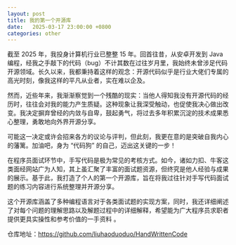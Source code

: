 ```yaml
---
layout: post
title: 我的第一个开源库
date:   2025-03-17 23:00:00 +0800
categories: other
---
```

截至 2025 年，我投身计算机行业已整整 15 年。回首往昔，从安卓开发到 Java 编程，经我之手敲下的代码（bug）不计其数在过往岁月里，我始终未曾涉足代码开源领域。长久以来，我都秉持着这样的观念：开源代码似乎是行业大佬们专属的高光时刻，像我这样的平凡从业者，实在难以企及。

然而，近些年来，我渐渐察觉到一个残酷的现实：当他人得知我没有开源代码的经历时，往往会对我的能力产生质疑。这种现象让我深受触动，也促使我决心做出改变。我决定摒弃曾经的内敛与自卑，鼓起勇气，将过去多年积累沉淀的技术成果悉心整理，勇敢地向外界开源分享。

可能这一决定或许会招来各方的议论与评判，但此刻，我更在意的是突破自我内心的藩篱。加油吧，身为 “代码狗” 的自己，迈出这关键的一步！

在程序员面试环节中，手写代码是极为常见的考核方式。如今，诸如力扣、牛客这类面经网站广为人知，其上虽汇聚了丰富的面试题资源，但终究是他人经验与成果的展示。基于此，我打造了个人的第一个开源库，旨在将我过往针对手写代码面试题的练习内容进行系统整理并开源分享。

这个开源库涵盖了多种编程语言对于各类面试题的实现方案，同时，我还详细阐述了对每个问题的理解思路以及解题过程中的详细解释，希望能为广大程序员求职者提供更具实操性和参考价值的一手资料 。

仓库地址：https://github.com/liuhaoduoduo/HandWrittenCode
